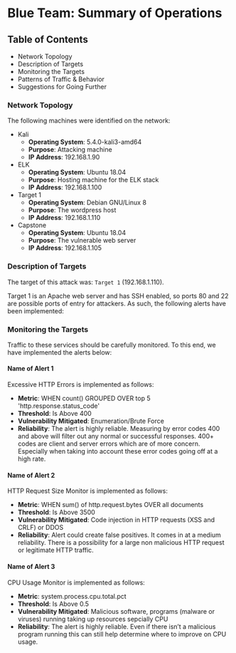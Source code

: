 # Blue Team: Summary of Operations

## Table of Contents
- Network Topology
- Description of Targets
- Monitoring the Targets
- Patterns of Traffic & Behavior
- Suggestions for Going Further

### Network Topology

The following machines were identified on the network:
- Kali 
  - **Operating System**: 5.4.0-kali3-amd64
  - **Purpose**: Attacking machine 
  - **IP Address**: 192.168.1.90
- ELK
  - **Operating System**: Ubuntu 18.04
  - **Purpose**: Hosting machine for the ELK stack
  - **IP Address**: 192.168.1.100
- Target 1
  - **Operating System**: Debian GNU/Linux 8
  - **Purpose**: The wordpress host
  - **IP Address**: 192.168.1.110
- Capstone
  - **Operating System**: Ubuntu 18.04
  - **Purpose**: The vulnerable web server
  - **IP Address**: 192.168.1.105

### Description of Targets

The target of this attack was: `Target 1` (192.168.1.110).

Target 1 is an Apache web server and has SSH enabled, so ports 80 and 22 are possible ports of entry for attackers. As such, the following alerts have been implemented:

### Monitoring the Targets

Traffic to these services should be carefully monitored. To this end, we have implemented the alerts below:

#### Name of Alert 1

Excessive HTTP Errors is implemented as follows:
  - **Metric**: WHEN count() GROUPED OVER top 5 'http.response.status_code'
  - **Threshold**: Is Above 400
  - **Vulnerability Mitigated**: Enumeration/Brute Force 
  - **Reliability**: The alert is highly reliable. Measuring by error codes 400 and above will filter out any normal or successful responses. 400+ codes are client and server errors which are of more concern. Especially when taking into account these error codes going off at a high rate.

#### Name of Alert 2
HTTP Request Size Monitor is implemented as follows:
  - **Metric**: WHEN sum() of http.request.bytes OVER all documents
  - **Threshold**: Is Above 3500
  - **Vulnerability Mitigated**: Code injection in HTTP requests (XSS and CRLF) or DDOS
  - **Reliability**: Alert could create false positives. It comes in at a medium reliability. There is a possibility for a large non malicious HTTP request or legitimate HTTP traffic.

#### Name of Alert 3
CPU Usage Monitor is implemented as follows:
  - **Metric**: system.process.cpu.total.pct
  - **Threshold**: Is Above 0.5
  - **Vulnerability Mitigated**: Malicious software, programs (malware or viruses) running taking up resources sepcially CPU
  - **Reliability**: The alert is highly reliable. Even if there isn’t a malicious program running this can still help determine where to improve on CPU usage.
